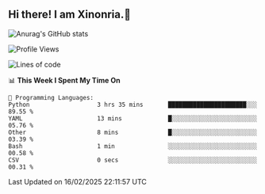 ## Hi there! I am Xinonria.👋

![Anurag's GitHub stats](https://status-git-main-xinonrias-projects-f26540e3.vercel.app/api?username=xinonria&hide=stars,issues)

<!--START_SECTION:waka-->
![Profile Views](http://img.shields.io/badge/Profile%20Views-0-blue)

![Lines of code](https://img.shields.io/badge/From%20Hello%20World%20I%27ve%20Written-984.0%20thousand%20lines%20of%20code-blue)

📊 **This Week I Spent My Time On** 

```text
💬 Programming Languages: 
Python                   3 hrs 35 mins       ██████████████████████░░░   89.55 % 
YAML                     13 mins             █░░░░░░░░░░░░░░░░░░░░░░░░   05.76 % 
Other                    8 mins              █░░░░░░░░░░░░░░░░░░░░░░░░   03.39 % 
Bash                     1 min               ░░░░░░░░░░░░░░░░░░░░░░░░░   00.58 % 
CSV                      0 secs              ░░░░░░░░░░░░░░░░░░░░░░░░░   00.31 % 
```


 Last Updated on 16/02/2025 22:11:57 UTC
<!--END_SECTION:waka-->

<!--
**xinonria/xinonria** is a ✨ _special_ ✨ repository because its `README.md` (this file) appears on your GitHub profile.

Here are some ideas to get you started:

- 🔭 I’m currently working on ...
- 🌱 I’m currently learning ...
- 👯 I’m looking to collaborate on ...
- 🤔 I’m looking for help with ...
- 💬 Ask me about ...
- 📫 How to reach me: ...
- 😄 Pronouns: ...
- ⚡ Fun fact: ...
-->
